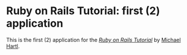 # Ruby on Rails Tutorial: first (2) application

This is the first (2) application for the
[*Ruby on Rails Tutorial*](http://railstutorial.org/)
by [Michael Hartl](http://michaelhartl.com/).
